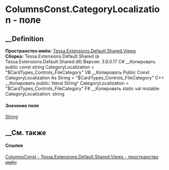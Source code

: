 # ColumnsConst.CategoryLocalization - поле
##  __Definition
 **Пространство имён:**
[Tessa.Extensions.Default.Shared.Views](N_Tessa_Extensions_Default_Shared_Views.htm)  
 **Сборка:** Tessa.Extensions.Default.Shared (в
Tessa.Extensions.Default.Shared.dll) Версия: 3.6.0.17
C# __Копировать
     public const string CategoryLocalization = "$CardTypes_Controls_FileCategory"
VB __Копировать
     Public Const CategoryLocalization As String = "$CardTypes_Controls_FileCategory"
C++ __Копировать
     public:
    literal String^ CategoryLocalization = "$CardTypes_Controls_FileCategory"
F# __Копировать
     static val mutable CategoryLocalization: string
#### Значение поля
[String](https://learn.microsoft.com/dotnet/api/system.string)
##  __См. также
#### Ссылки
[ColumnsConst - ](T_Tessa_Extensions_Default_Shared_Views_ColumnsConst.htm)
[Tessa.Extensions.Default.Shared.Views - пространство
имён](N_Tessa_Extensions_Default_Shared_Views.htm)

